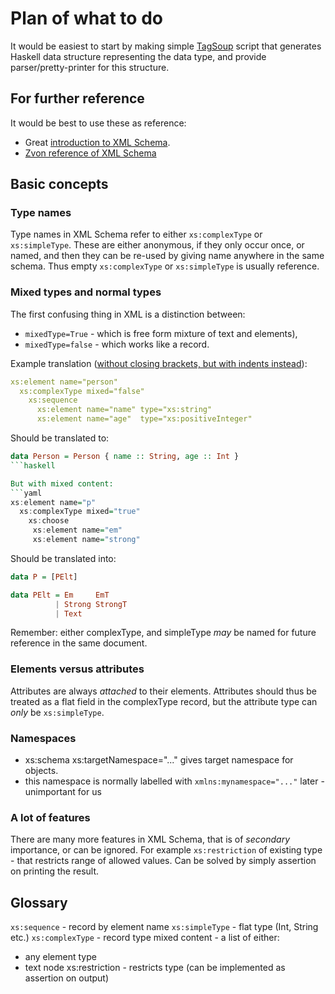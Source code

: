 # Plan of what to do

It would be easiest to start by making simple
[TagSoup](https://hackage.haskell.org/package/tagsoup) script that
generates Haskell data structure representing the data type, and provide
parser/pretty-printer for this structure.

## For further reference

It would be best to use these as reference:
* Great [introduction to XML Schema](https://www.w3schools.com/xml/schema_intro.asp).
* [Zvon reference of XML Schema](http://zvon.org/xxl/xmlSchema2001Reference/Output/Schema/index.html)

## Basic concepts

### Type names

Type names in XML Schema refer to either `xs:complexType` or `xs:simpleType`.
These are either anonymous, if they only occur once, or named, and then they can be re-used by giving
name anywhere in the same schema. Thus empty `xs:complexType` or `xs:simpleType` is usually reference.

### Mixed types and normal types

The first confusing thing in XML is a distinction between:
* `mixedType=True`  - which is free form mixture of text and elements),
* `mixedType=false` - which works like a record.

Example translation ([without closing brackets, but with indents instead](http://www.iro.umontreal.ca/~lapalme/ForestInsteadOfTheTrees/HTML/ch10s05.html)):
```yaml
xs:element name="person"
  xs:complexType mixed="false"
    xs:sequence
      xs:element name="name" type="xs:string"
      xs:element name="age"  type="xs:positiveInteger"
```

Should be translated to:
```haskell
data Person = Person { name :: String, age :: Int }
```haskell

But with mixed content:
```yaml
xs:element name="p"
  xs:complexType mixed="true"
    xs:choose
     xs:element name="em"
     xs:element name="strong"
```

Should be translated into:
```haskell
data P = [PElt]

data PElt = Em     EmT
          | Strong StrongT
          | Text
```
Remember: either complexType, and simpleType *may* be named for future reference in the same document.

### Elements versus attributes

Attributes are always *attached* to their elements.
Attributes should thus be treated as a flat field in the complexType record,
but the attribute type can *only* be `xs:simpleType`.


### Namespaces
* xs:schema xs:targetNamespace="..." gives target namespace for objects.
* this namespace is normally labelled with `xmlns:mynamespace="..."` later - unimportant for us

### A lot of features

There are many more features in XML Schema, that is of *secondary* importance, or can be ignored.
For example `xs:restriction` of existing type - that restricts range of allowed values.
Can be solved by simply assertion on printing the result.

## Glossary
`xs:sequence` - record by element name
`xs:simpleType` - flat type (Int, String etc.)
`xs:complexType` - record type
mixed content - a list of either:
  * any element type
  * text node
xs:restriction - restricts type (can be implemented as assertion on output)
